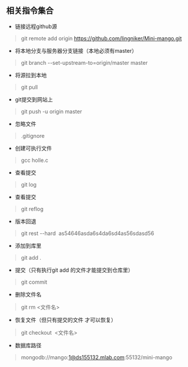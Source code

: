 ## 相关指令集合
* 链接远程github源
> git remote add origin https://github.com/lingniker/Mini-mango.git
* 将本地分支与服务器分支链接（本地必须有master）
> git branch --set-upstream-to=origin/master master
* 将源拉到本地
> git pull
* git提交到网站上
> git push -u origin master
* 忽略文件
> .gitignore
*  创建可执行文件
> gcc holle.c
* 查看提交
> git log
* 查看提交
> git reflog 
* 版本回退
> git rest --hard  as54646asda6s4da6sd4as56sdasd56
*   添加到库里
> git add .
* 提交（只有执行git add 的文件才能提交到仓库里）
> git commit 
* 删除文件名
> git rm <文件名>
* 恢复文件（但只有提交的文件 才可以恢复）
> git checkout  <文件名>
* 数据库路径
> mongodb://mango:1@ds155132.mlab.com:55132/mini-mango

